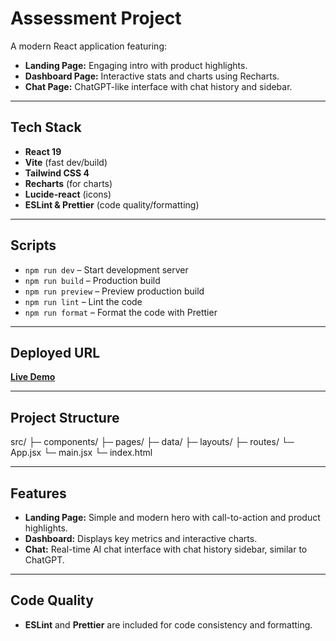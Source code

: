 # Assessment Project

A modern React application featuring:

- **Landing Page:** Engaging intro with product highlights.
- **Dashboard Page:** Interactive stats and charts using Recharts.
- **Chat Page:** ChatGPT-like interface with chat history and sidebar.

---

## Tech Stack

- **React 19**
- **Vite** (fast dev/build)
- **Tailwind CSS 4**
- **Recharts** (for charts)
- **Lucide-react** (icons)
- **ESLint & Prettier** (code quality/formatting)

---

## Scripts

- `npm run dev` – Start development server
- `npm run build` – Production build
- `npm run preview` – Preview production build
- `npm run lint` – Lint the code
- `npm run format` – Format the code with Prettier

---

## Deployed URL

[**Live Demo**](https://assesment-9oks.vercel.app/)

<!-- Replace this link with your deployed site URL -->

---

## Project Structure

src/
├─ components/
├─ pages/
├─ data/
├─ layouts/
├─ routes/
└─ App.jsx
└─ main.jsx
└─ index.html

---

## Features

- **Landing Page:** Simple and modern hero with call-to-action and product highlights.
- **Dashboard:** Displays key metrics and interactive charts.
- **Chat:** Real-time AI chat interface with chat history sidebar, similar to ChatGPT.

---

## Code Quality

- **ESLint** and **Prettier** are included for code consistency and formatting.
